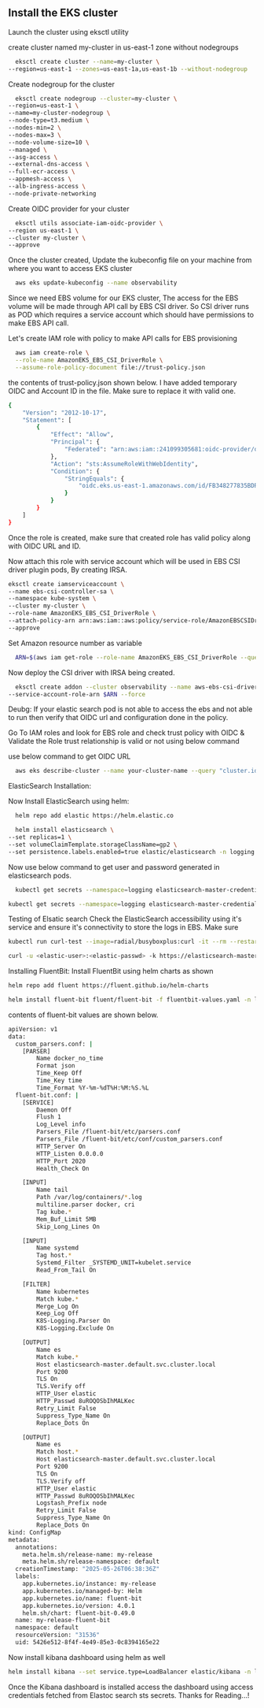 
## Install the EKS cluster 

Launch the cluster using eksctl utility

create cluster named my-cluster in us-east-1 zone without nodegroups

```bash
  eksctl create cluster --name=my-cluster \
--region=us-east-1 --zones=us-east-1a,us-east-1b --without-nodegroup
```

Create nodegroup for the cluster

```bash
  eksctl create nodegroup --cluster=my-cluster \
--region=us-east-1 \
--name=my-cluster-nodegroup \
--node-type=t3.medium \
--nodes-min=2 \
--nodes-max=3 \
--node-volume-size=10 \
--managed \
--asg-access \
--external-dns-access \
--full-ecr-access \
--appmesh-access \
--alb-ingress-access \
--node-private-networking
```

Create OIDC provider for your cluster

```bash
  eksctl utils associate-iam-oidc-provider \
--region us-east-1 \
--cluster my-cluster \
--approve
```

Once the cluster created, Update the kubeconfig file on your machine from where you want to access EKS cluster

```bash
  aws eks update-kubeconfig --name observability
```

Since we need EBS volume for our EKS cluster, The access for the EBS volume will be made through API call by EBS CSI driver.
So CSI driver runs as POD which requires a service account which should have permissions to make EBS API call.

Let's create IAM role with policy to make API calls for EBS provisioning


```bash
  aws iam create-role \
  --role-name AmazonEKS_EBS_CSI_DriverRole \
  --assume-role-policy-document file://trust-policy.json
```

the contents of trust-policy.json shown below. I have added temporary OIDC and Account ID in the file. Make sure to replace it with valid one.


```bash
{
	"Version": "2012-10-17",
	"Statement": [
		{
			"Effect": "Allow",
			"Principal": {
				"Federated": "arn:aws:iam::241099305681:oidc-provider/oidc.eks.us-east-1.amazonaws.com/id/FB347EGDJE8293ED274664B"
			},
			"Action": "sts:AssumeRoleWithWebIdentity",
			"Condition": {
				"StringEquals": {
					"oidc.eks.us-east-1.amazonaws.com/id/FB348277835BDRGW274664B:aud": "sts.amazonaws.com"
				}
			}
		}
	]
}
```

Once the role is created, make sure that created role has valid policy along with OIDC URL and ID. 



Now attach this role with service account which will be used in EBS CSI driver plugin pods, By creating IRSA.

```bash
eksctl create iamserviceaccount \
--name ebs-csi-controller-sa \
--namespace kube-system \
--cluster my-cluster \
--role-name AmazonEKS_EBS_CSI_DriverRole \
--attach-policy-arn arn:aws:iam::aws:policy/service-role/AmazonEBSCSIDriverPolicy \
--approve
```

Set Amazon resource number as variable
```bash
  ARN=$(aws iam get-role --role-name AmazonEKS_EBS_CSI_DriverRole --query 'Role.Arn' --output text)
```

Now deploy the CSI driver with IRSA being created.
```bash
  eksctl create addon --cluster observability --name aws-ebs-csi-driver --version latest \
--service-account-role-arn $ARN --force
```
Deubg: If your elastic search pod is not able to access the ebs and not able to run then verify that OIDC url and configuration done in the policy.

Go To IAM roles and look for EBS role and check trust policy with OIDC  & Validate the Role trust relationship is valid or not using below command

use below command to get OIDC URL

```bash
  aws eks describe-cluster --name your-cluster-name --query "cluster.identity.oidc.issuer" --output text
```

ElasticSearch Installation:

Now Install ElasticSearch using helm:
```bash
  helm repo add elastic https://helm.elastic.co
```

```bash
  helm install elasticsearch \
--set replicas=1 \
--set volumeClaimTemplate.storageClassName=gp2 \
--set persistence.labels.enabled=true elastic/elasticsearch -n logging
```

Now use below command to get user and password generated in elasticsearch pods.

```bash
  kubectl get secrets --namespace=logging elasticsearch-master-credentials -ojsonpath='{.data.username}' | base64 -d 
```

```bash
kubectl get secrets --namespace=logging elasticsearch-master-credentials -ojsonpath='{.data.password}' | base64 -d
```

Testing of Elsatic search 
Check the ElasticSearch accessibility using it's service and ensure it's connectivity to store the logs in EBS. Make sure 
```bash
kubectl run curl-test --image=radial/busyboxplus:curl -it --rm --restart=Never -- sh
```
```bash
curl -u <elastic-user>:<elastic-passwd> -k https://elasticsearch-master.default.svc.cluster.local:9200
```


Installing FluentBit:
Install FluentBit using helm charts as shown
```bash
helm repo add fluent https://fluent.github.io/helm-charts
```

```bash
helm install fluent-bit fluent/fluent-bit -f fluentbit-values.yaml -n logging
```
contents of fluent-bit values are shown below.

```bash
apiVersion: v1
data:
  custom_parsers.conf: |
    [PARSER]
        Name docker_no_time
        Format json
        Time_Keep Off
        Time_Key time
        Time_Format %Y-%m-%dT%H:%M:%S.%L
  fluent-bit.conf: |
    [SERVICE]
        Daemon Off
        Flush 1
        Log_Level info
        Parsers_File /fluent-bit/etc/parsers.conf
        Parsers_File /fluent-bit/etc/conf/custom_parsers.conf
        HTTP_Server On
        HTTP_Listen 0.0.0.0
        HTTP_Port 2020
        Health_Check On

    [INPUT]
        Name tail
        Path /var/log/containers/*.log
        multiline.parser docker, cri
        Tag kube.*
        Mem_Buf_Limit 5MB
        Skip_Long_Lines On

    [INPUT]
        Name systemd
        Tag host.*
        Systemd_Filter _SYSTEMD_UNIT=kubelet.service
        Read_From_Tail On

    [FILTER]
        Name kubernetes
        Match kube.*
        Merge_Log On
        Keep_Log Off
        K8S-Logging.Parser On
        K8S-Logging.Exclude On

    [OUTPUT]
        Name es
        Match kube.*
        Host elasticsearch-master.default.svc.cluster.local
        Port 9200
        TLS On
        TLS.Verify off
        HTTP_User elastic
        HTTP_Passwd 8uROQOSbIhMALKec
        Retry_Limit False
        Suppress_Type_Name On
        Replace_Dots On

    [OUTPUT]
        Name es
        Match host.*
        Host elasticsearch-master.default.svc.cluster.local
        Port 9200
        TLS On
        TLS.Verify off
        HTTP_User elastic
        HTTP_Passwd 8uROQOSbIhMALKec
        Logstash_Prefix node
        Retry_Limit False
        Suppress_Type_Name On
        Replace_Dots On
kind: ConfigMap
metadata:
  annotations:
    meta.helm.sh/release-name: my-release
    meta.helm.sh/release-namespace: default
  creationTimestamp: "2025-05-26T06:38:36Z"
  labels:
    app.kubernetes.io/instance: my-release
    app.kubernetes.io/managed-by: Helm
    app.kubernetes.io/name: fluent-bit
    app.kubernetes.io/version: 4.0.1
    helm.sh/chart: fluent-bit-0.49.0
  name: my-release-fluent-bit
  namespace: default
  resourceVersion: "31536"
  uid: 5426e512-8f4f-4e49-85e3-0c8394165e22
  ```
  
  Now install kibana dashboard using helm as well

  ```bash
  helm install kibana --set service.type=LoadBalancer elastic/kibana -n logging
  ```

Once the Kibana dashboard is installed access the dashboard using access credentials fetched from Elastoc search sts secrets. 
Thanks for Reading...!

